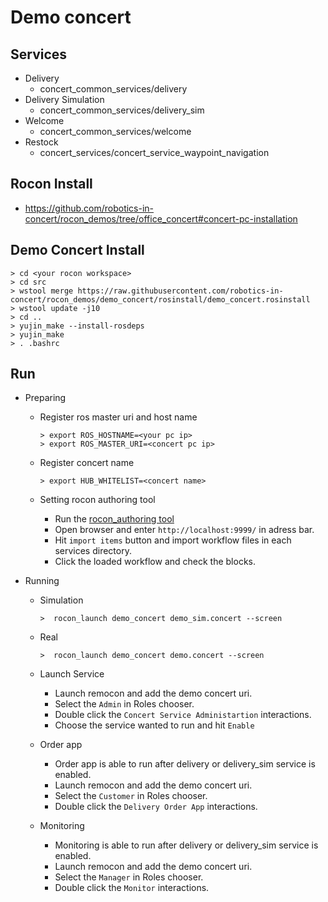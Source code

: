 # Demo concert
## Services
* Delivery
    * concert_common_services/delivery
* Delivery Simulation
    * concert_common_services/delivery_sim
* Welcome
    * concert_common_services/welcome
* Restock
    * concert_services/concert_service_waypoint_navigation

## Rocon Install
* https://github.com/robotics-in-concert/rocon_demos/tree/office_concert#concert-pc-installation

## Demo Concert Install
    
    > cd <your rocon workspace>
    > cd src
    > wstool merge https://raw.githubusercontent.com/robotics-in-concert/rocon_demos/demo_concert/rosinstall/demo_concert.rosinstall
    > wstool update -j10
    > cd ..
    > yujin_make --install-rosdeps
    > yujin_make
    > . .bashrc
    
## Run
* Preparing
   * Register ros master uri and host name
   
     ```
     > export ROS_HOSTNAME=<your pc ip>
     > export ROS_MASTER_URI=<concert pc ip>
     ```
   * Register concert name
   
     ```
     > export HUB_WHITELIST=<concert name>
     ```
   * Setting rocon authoring tool
     * Run the [rocon_authoring tool](https://github.com/robotics-in-concert/rocon_authoring/blob/master/README.md)
     * Open browser and enter ```http://localhost:9999/``` in adress bar.
     * Hit ```import items``` button and import workflow files in each services directory.
     * Click the loaded workflow and check the blocks.

* Running
  * Simulation 
  
     ```
     >  rocon_launch demo_concert demo_sim.concert --screen
     ```
  * Real 
  
     ```
     >  rocon_launch demo_concert demo.concert --screen
     ```
  * Launch Service
    * Launch remocon and add the demo concert uri.
    * Select the ```Admin``` in Roles chooser.
    * Double click the ```Concert Service Administartion``` interactions.
    * Choose the service wanted to run and hit ```Enable```
  * Order app
    * Order app is able to run after delivery or delivery_sim service is enabled.
    * Launch remocon and add the demo concert uri.
    * Select the ```Customer``` in Roles chooser.
    * Double click the ```Delivery Order App``` interactions.
  * Monitoring
    * Monitoring is able to run after delivery or delivery_sim service is enabled.
    * Launch remocon and add the demo concert uri.
    * Select the ```Manager``` in Roles chooser.
    * Double click the ```Monitor``` interactions.
